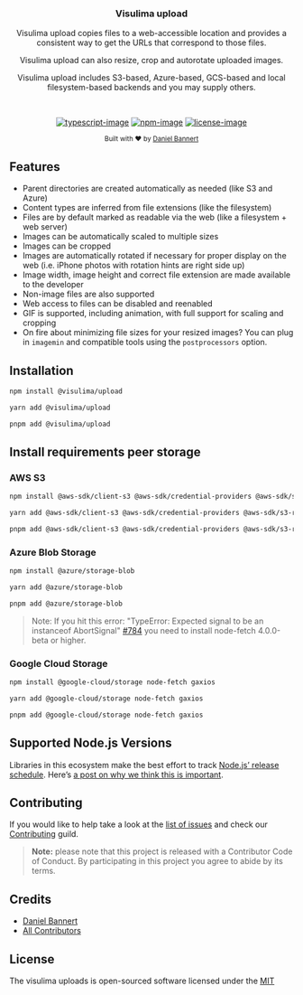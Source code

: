 <div align="center">
  <h3>Visulima upload</h3>
  <p>Visulima upload copies files to a web-accessible location and provides a consistent way to get the URLs that correspond to those files.</p>
  <p>Visulima upload can also resize, crop and autorotate uploaded images.</p>
  <p>Visulima upload includes S3-based, Azure-based, GCS-based and local filesystem-based backends and you may supply others.</p>
</div>

<br />

<div align="center">

[![typescript-image]][typescript-url] [![npm-image]][npm-url] [![license-image]][license-url]

</div>

<div align="center">
  <sub>Built with ❤︎ by <a href="https://twitter.com/_prisis_">Daniel Bannert</a></sub>
</div>

## Features

- Parent directories are created automatically as needed (like S3 and Azure)
- Content types are inferred from file extensions (like the filesystem)
- Files are by default marked as readable via the web (like a filesystem + web server)
- Images can be automatically scaled to multiple sizes
- Images can be cropped
- Images are automatically rotated if necessary for proper display on the web (i.e. iPhone photos with rotation hints are right side up)
- Image width, image height and correct file extension are made available to the developer
- Non-image files are also supported
- Web access to files can be disabled and reenabled
- GIF is supported, including animation, with full support for scaling and cropping
- On fire about minimizing file sizes for your resized images? You can plug in `imagemin` and compatible tools using the `postprocessors` option.

## Installation

```sh
npm install @visulima/upload
```

```sh
yarn add @visulima/upload
```

```sh
pnpm add @visulima/upload
```

## Install requirements peer storage

### AWS S3

```sh
npm install @aws-sdk/client-s3 @aws-sdk/credential-providers @aws-sdk/s3-request-presigner @aws-sdk/signature-v4-crt aws-crt
```

```sh
yarn add @aws-sdk/client-s3 @aws-sdk/credential-providers @aws-sdk/s3-request-presigner @aws-sdk/signature-v4-crt aws-crt
```

```sh
pnpm add @aws-sdk/client-s3 @aws-sdk/credential-providers @aws-sdk/s3-request-presigner @aws-sdk/signature-v4-crt aws-crt
```

### Azure Blob Storage

```sh
npm install @azure/storage-blob
```

```sh
yarn add @azure/storage-blob
```

```sh
pnpm add @azure/storage-blob
```

> Note: If you hit this error: "TypeError: Expected signal to be an instanceof AbortSignal" [#784](https://github.com/node-fetch/node-fetch/issues/784)  you need to install node-fetch 4.0.0-beta or higher.

### Google Cloud Storage

```sh
npm install @google-cloud/storage node-fetch gaxios
```

```sh
yarn add @google-cloud/storage node-fetch gaxios
```

```sh
pnpm add @google-cloud/storage node-fetch gaxios
```

## Supported Node.js Versions

Libraries in this ecosystem make the best effort to track
[Node.js’ release schedule](https://github.com/nodejs/release#release-schedule). Here’s [a
post on why we think this is important](https://medium.com/the-node-js-collection/maintainers-should-consider-following-node-js-release-schedule-ab08ed4de71a).

## Contributing

If you would like to help take a look at the [list of issues](https://github.com/visulima/visulima/issues) and check our [Contributing](.github/CONTRIBUTING.md) guild.

> **Note:** please note that this project is released with a Contributor Code of Conduct. By participating in this project you agree to abide by its terms.

## Credits

-   [Daniel Bannert](https://github.com/prisis)
-   [All Contributors](https://github.com/visulima/visulima/graphs/contributors)

## License

The visulima uploads is open-sourced software licensed under the [MIT][license-url]

[typescript-image]: https://img.shields.io/badge/Typescript-294E80.svg?style=for-the-badge&logo=typescript
[typescript-url]: "typescript"
[license-image]: https://img.shields.io/npm/l/@visulima/upload?color=blueviolet&style=for-the-badge
[license-url]: LICENSE.md "license"
[npm-image]: https://img.shields.io/npm/v/@visulima/upload/latest.svg?style=for-the-badge&logo=npm
[npm-url]: https://www.npmjs.com/package/@visulima/upload/v/latest "npm"
